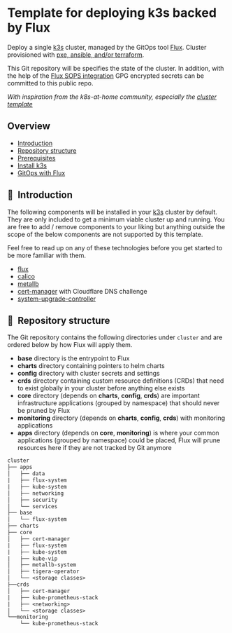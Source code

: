 # Template for deploying k3s backed by Flux

Deploy a single [k3s](https://k3s.io/) cluster, managed by the GitOps tool [Flux](https://toolkit.fluxcd.io/).
Cluster provisioned with [pxe, ansible, and/or terraform](https://github.com/ahgraber/homelab-infra).

This Git repository will be specifies the state of the cluster. In addition, with the help of the
[Flux SOPS integration](https://toolkit.fluxcd.io/guides/mozilla-sops/) GPG encrypted secrets can be
committed to this public repo.

_With inspiration from the k8s-at-home community, especially the [cluster template](https://github.com/k8s-at-home/template-cluster-k3s)_

## Overview

<!-- no toc -->
- [Introduction](#wave-introduction)
- [Repository structure](#open_file_folder-repository-structure)
- [Prerequisites](./1-prerequisites.md)
- [Install k3s](./2-install_k3s_with_ansible.md)
- [GitOps with Flux](./3-gitops_with_flux.md)

## :wave:&nbsp; Introduction

The following components will be installed in your [k3s](https://k3s.io/) cluster by default. They
are only included to get a minimum viable cluster up and running. You are free to add / remove
components to your liking but anything outside the scope of the below components are not supported
by this template.

Feel free to read up on any of these technologies before you get started to be more familiar with
them.

- [flux](https://toolkit.fluxcd.io/)
- [calico](https://github.com/projectcalico/calico)
- [metallb](https://metallb.universe.tf/)
- [cert-manager](https://cert-manager.io/) with Cloudflare DNS challenge
- [system-upgrade-controller](https://github.com/rancher/system-upgrade-controller)

## :open_file_folder:&nbsp; Repository structure

The Git repository contains the following directories under `cluster` and are ordered below by how
Flux will apply them.

- **base** directory is the entrypoint to Flux
- **charts** directory containing pointers to helm charts
- **config** directory with cluster secrets and settings
- **crds** directory containing custom resource definitions (CRDs) that need to exist globally in your
  cluster before anything else exists
- **core** directory (depends on **charts**, **config**, **crds**) are important infrastructure applications (grouped by
  namespace) that should never be pruned by Flux
- **monitoring** directory (depends on **charts**, **config**, **crds**) with monitoring applications
- **apps** directory (depends on **core**, **monitoring**) is where your common applications (grouped by namespace)
  could be placed, Flux will prune resources here if they are not tracked by Git anymore

```txt
cluster
├── apps
│   ├── data
|   ├── flux-system
|   ├── kube-system
│   ├── networking
│   ├── security
│   └── services
├── base
│   └── flux-system
├── charts
├── core
│   ├── cert-manager
|   ├── flux-system
|   ├── kube-system
|   ├── kube-vip
│   ├── metallb-system
│   ├── tigera-operator
│   └── <storage classes>
├──crds
│   ├── cert-manager
|   ├── kube-prometheus-stack
|   ├── <networking>
│   └── <storage classes>
└──monitoring
    └── kube-prometheus-stack
```
